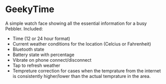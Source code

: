 GeekyTime
=========

A simple watch face showing all the essential information for a busy Pebbler. 
Included:
 - Time (12 or 24 hour format)
 - Current weather conditions for the location (Celcius or Fahrenheit)
 - Bluetooth state
 - Battery state with percentage
 - Vibrate on phone connect/disconnect
 - Tap to refresh weather
 - Tempreture correction for cases when the temprature from the internet is consistently higher/lower than the actual temprature in the area. 
